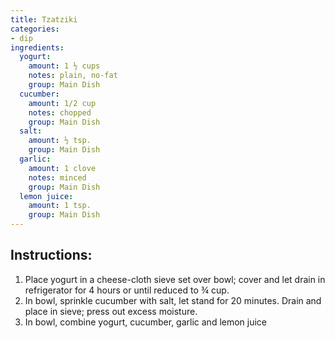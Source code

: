 ```yaml
---
title: Tzatziki
categories:
- dip
ingredients:
  yogurt: 
    amount: 1 ½ cups
    notes: plain, no-fat
    group: Main Dish
  cucumber: 
    amount: 1/2 cup
    notes: chopped
    group: Main Dish
  salt: 
    amount: ½ tsp.
    group: Main Dish
  garlic: 
    amount: 1 clove
    notes: minced
    group: Main Dish
  lemon juice: 
    amount: 1 tsp.
    group: Main Dish
---
```

## Instructions:
1.	Place yogurt in a cheese-cloth sieve set over bowl; cover and let drain in refrigerator for 4 hours or until reduced to ¾ cup.
2.	In bowl, sprinkle cucumber with salt, let stand for 20 minutes. Drain and place in sieve; press out excess moisture.
3.	In bowl, combine yogurt, cucumber, garlic and lemon juice

